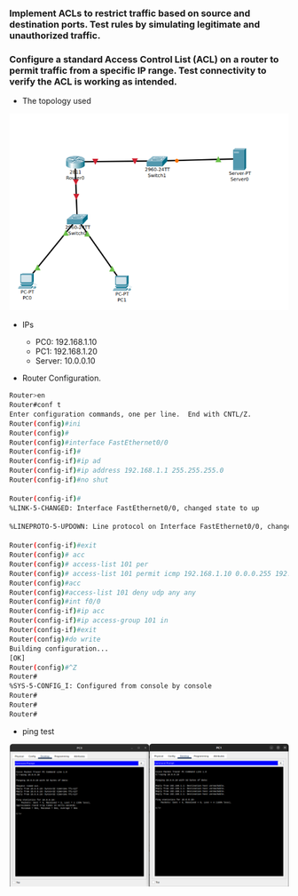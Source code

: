 ###  Implement ACLs to restrict traffic based on source and destination ports. Test rules by simulating legitimate and unauthorized traffic.

### Configure a standard Access Control List (ACL) on a router to permit traffic from a specific IP range. Test connectivity to verify the ACL is working as intended. 


- The topology used

![alt text](image.png)


- IPs
    - PC0: 192.168.1.10
    - PC1: 192.168.1.20
    - Server: 10.0.0.10


- Router Configuration.

```bash
Router>en
Router#conf t
Enter configuration commands, one per line.  End with CNTL/Z.
Router(config)#ini
Router(config)#
Router(config)#interface FastEthernet0/0
Router(config-if)#
Router(config-if)#ip ad
Router(config-if)#ip address 192.168.1.1 255.255.255.0
Router(config-if)#no shut

Router(config-if)#
%LINK-5-CHANGED: Interface FastEthernet0/0, changed state to up

%LINEPROTO-5-UPDOWN: Line protocol on Interface FastEthernet0/0, changed state to up

Router(config-if)#exit
Router(config)# acc
Router(config)# access-list 101 per
Router(config)# access-list 101 permit icmp 192.168.1.10 0.0.0.255 192.168.1.20 0.0.0.255
Router(config)#acc
Router(config)#access-list 101 deny udp any any
Router(config)#int f0/0
Router(config-if)#ip acc
Router(config-if)#ip access-group 101 in
Router(config-if)#exit
Router(config)#do write
Building configuration...
[OK]
Router(config)#^Z
Router#
%SYS-5-CONFIG_I: Configured from console by console
Router#
Router#
Router#
```


- ping test

![alt text](image-1.png)


